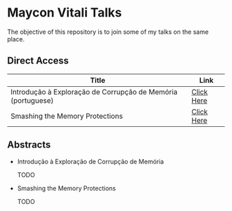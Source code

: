 Maycon Vitali Talks
===================

The objective of this repository is to join some of my talks on the same place.


Direct Access
-------------

| Title | Link |
| ------ | ------ |
| Introdução à Exploração de Corrupção de Memória (portuguese) | [Click Here](http://www.hacknroll.com/~maycon/RoadsecTW/) |
| Smashing the Memory Protections | [Click Here](smashing-memory-protections/) |


Abstracts
-------------

- Introdução à Exploração de Corrupção de Memória

	TODO

- Smashing the Memory Protections

	TODO
